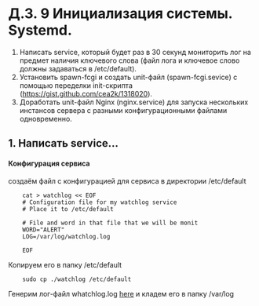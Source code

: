 # Д.З. 9 Инициализация системы. Systemd.
1. Написать service, который будет раз в 30 секунд мониторить лог на предмет наличия ключевого слова (файл лога и ключевое слово должны задаваться в /etc/default).
2. Установить spawn-fcgi и создать unit-файл (spawn-fcgi.sevice) с помощью переделки init-скрипта (https://gist.github.com/cea2k/1318020).
3. Доработать unit-файл Nginx (nginx.service) для запуска нескольких инстансов сервера с разными конфигурационными файлами одновременно.

## 1. Написать service...

#### Конфигурация сервиса

создаём файл с конфигурацией для сервиса в директории /etc/default

		cat > watchlog << EOF
		# Configuration file for my watchlog service
		# Place it to /etc/default

		# File and word in that file that we will be monit
		WORD="ALERT"
		LOG=/var/log/watchlog.log

		EOF

Копируем его в папку /etc/default

		sudo cp ./watchlog /etc/default

Генерим лог-файл whatchlog.log [here](./whatchlog.log)  и кладем его в папку /var/log